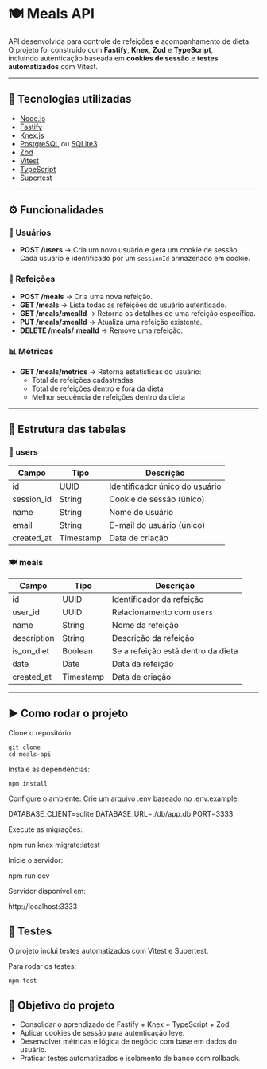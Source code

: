 # 🍽️ Meals API

API desenvolvida para controle de refeições e acompanhamento de dieta.  
O projeto foi construído com **Fastify**, **Knex**, **Zod** e **TypeScript**,  
incluindo autenticação baseada em **cookies de sessão** e **testes automatizados** com Vitest.

---

## 🚀 Tecnologias utilizadas
- [Node.js](https://nodejs.org/)
- [Fastify](https://fastify.dev/)
- [Knex.js](https://knexjs.org/)
- [PostgreSQL](https://www.postgresql.org/) ou [SQLite3](https://www.sqlite.org/)
- [Zod](https://zod.dev/)
- [Vitest](https://vitest.dev/)
- [TypeScript](https://www.typescriptlang.org/)
- [Supertest](https://github.com/ladjs/supertest)

---

## ⚙️ Funcionalidades

### 👤 Usuários
- **POST /users** → Cria um novo usuário e gera um cookie de sessão.  
  Cada usuário é identificado por um `sessionId` armazenado em cookie.

### 🍴 Refeições
- **POST /meals** → Cria uma nova refeição.  
- **GET /meals** → Lista todas as refeições do usuário autenticado.  
- **GET /meals/:mealId** → Retorna os detalhes de uma refeição específica.  
- **PUT /meals/:mealId** → Atualiza uma refeição existente.  
- **DELETE /meals/:mealId** → Remove uma refeição.  

### 📊 Métricas
- **GET /meals/metrics** → Retorna estatísticas do usuário:
  - Total de refeições cadastradas
  - Total de refeições dentro e fora da dieta
  - Melhor sequência de refeições dentro da dieta

---

## 🧩 Estrutura das tabelas

### 🧍 users
| Campo        | Tipo      | Descrição                        |
|---------------|-----------|----------------------------------|
| id            | UUID      | Identificador único do usuário   |
| session_id    | String    | Cookie de sessão (único)         |
| name          | String    | Nome do usuário                  |
| email         | String    | E-mail do usuário (único)        |
| created_at    | Timestamp | Data de criação                  |

### 🍽️ meals
| Campo        | Tipo      | Descrição                        |
|---------------|-----------|----------------------------------|
| id            | UUID      | Identificador da refeição        |
| user_id       | UUID      | Relacionamento com `users`       |
| name          | String    | Nome da refeição                 |
| description   | String    | Descrição da refeição            |
| is_on_diet    | Boolean   | Se a refeição está dentro da dieta |
| date          | Date      | Data da refeição                 |
| created_at    | Timestamp | Data de criação                  |

---

## ▶️ Como rodar o projeto

Clone o repositório:

```
git clone 
cd meals-api
```

Instale as dependências:

```
npm install
```

Configure o ambiente:
Crie um arquivo .env baseado no .env.example:

DATABASE_CLIENT=sqlite
DATABASE_URL=./db/app.db
PORT=3333


Execute as migrações:

npm run knex migrate:latest


Inicie o servidor:

npm run dev


Servidor disponível em:

http://localhost:3333

## 🧪 Testes

O projeto inclui testes automatizados com Vitest e Supertest.

Para rodar os testes:

```bash
npm test
```

## 🎯 Objetivo do projeto

- Consolidar o aprendizado de Fastify + Knex + TypeScript + Zod.
- Aplicar cookies de sessão para autenticação leve.
- Desenvolver métricas e lógica de negócio com base em dados do usuário.
- Praticar testes automatizados e isolamento de banco com rollback.
